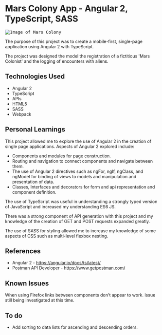 # Mars Colony App - Angular 2, TypeScript, SASS

<kbd>![Image of Mars Colony](https://github.com/justinl-y/project-05/blob/master/mars-colony-app.png "Mars Colony")</kbd>

The purpose of this project was to create a mobile-first, single-page application using Angular 2 with TypeScript.

The project was designed the model the registration of a fictitious 'Mars Colonist' and the logging of encounters with aliens.

## Technologies Used

- Angular 2
- TypeScript
- APIs
- HTML5
- SASS
- Webpack

## Personal Learnings

This project allowed me to explore the use of Angular 2 in the creation of single page applications. Aspects of Angular 2 explored include: 

- Components and modules for page construction.
- Routing and navigation to connect components and navigate between them.
- The use of Angular 2 directives such as ngFor, ngIf, ngClass, and ngModel for binding of views to models and manipulation and presentation of data.
- Classes, Interfaces and decorators for form and api representation and component definition.

The use of TypeScript was useful in understanding a strongly typed version of JavaScript and increased my understanding ES6 JS.

There was a strong component of API generation with this project and my knowledge of the creation of GET and POST requests expanded greatly.

The use of SASS for styling allowed me to increase my knowledge of some aspects of CSS such as multi-level flexbox nesting.

## References

- Angular 2 - https://angular.io/docs/ts/latest/
- Postman API Developer - https://www.getpostman.com/

## Known Issues
When using Firefox links between components don't appear to work. Issue still being investigated at this time.

## To do
 - Add sorting to data lists for ascending and descending orders.
